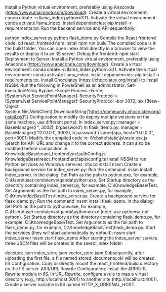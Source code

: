 Install a Python virtual environment, preferably using Anaconda (https://www.anaconda.com/download).
Create a virtual environment: conda create -n llama_index python=3.11.
Activate the virtual environment: conda activate llama_index.
Install dependencies: pip install -r requirements.txt.
Run the backend service and API sequentially:

python index_server.py
python flask_demo.py
Compile the React frontend code:
cd react_frontend
npm install
npm run build
The compiled code is in the build folder. You can open index.html directly in a browser to view the results or deploy it to an IIS server.
Debug the frontend:
npm start
Deployment to Server:
Install a Python virtual environment, preferably using Anaconda (https://www.anaconda.com/download).
Create a virtual environment: conda create -n llama_index python=3.11.
Activate the virtual environment: conda activate llama_index.
Install dependencies: pip install -r requirements.txt.
Install Chocolatey (https://chocolatey.org/install) to install NSSM. Run the following in PowerShell as an administrator:
Set-ExecutionPolicy Bypass -Scope Process -Force; [System.Net.ServicePointManager]::SecurityProtocol = [System.Net.ServicePointManager]::SecurityProtocol -bor 3072; iex ((New-Object System.Net.WebClient).DownloadString('https://community.chocolatey.org/install.ps1'))
Configuration to modify (to deploy multiple versions on the same machine, use different ports):
In index_server.py:
manager = BaseManager(('', 3002), b'password')
In flask_demo.py:
manager = BaseManager(('127.0.0.1', 3002), b'password')
serve(app, host="0.0.0.0", port=3001)
Modify the compiled code in:
Website\static\js\main.xxx.js
Search for API_URL and change it to the correct address.
It can also be modified before compilation in:
KnowledgeBase\react_frontend\src\authConfig.js
KnowledgeBase\react_frontend\src\apis\config.ts
Install NSSM to run Python services as Windows services:
choco install nssm
Create a background service for index_server.py:
Run the command: nssm install index_server.
In the dialog:
Set Path as the path to python.exe, for example, C:\Users\user\.conda\envs\qanda\python.exe.
Set Startup directory as the directory containing index_server.py, for example, C:\KnowledgeBase\Test.
Set Arguments as the full path to index_server.py, for example, C:\KnowledgeBase\Test\index_server.py.
Create a background service for flask_demo.py:
Run the command: nssm install flask_demo.
In the dialog:
Set Path as the path to pythonw.exe, for example, C:\Users\user\.conda\envs\qanda\pythonw.exe (note: use pythonw, not python).
Set Startup directory as the directory containing flask_demo.py, for example, C:\KnowledgeBase\Test.
Set Arguments as the full path to flask_demo.py, for example, C:\KnowledgeBase\Test\flask_demo.py.
Start the services (they will start automatically by default):
nssm start index_server
nssm start flask_demo
After starting the index_server service, three JSON files will be created in the saved_index folder:

docstore.json
index_store.json
vector_store.json
Subsequently, after uploading the first file, a file named stored_documents.pkl will be created.
IIS Configuration:
Copy or directly mount the react_frontend/build directory on the IIS server.
ARR/URL Rewrite Configuration:
Install the ARR/URL Rewrite module in IIS.
In URL Rewrite, configure a rule to map a virtual directory (e.g., http://localhost:5001) to another site (http://localhost:4001).
Create a server variable in IIS named HTTP_X_ORIGINAL_HOST.
